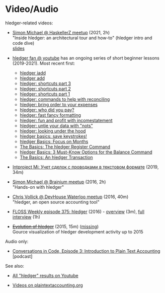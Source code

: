 # Video/Audio

hledger-related videos:

- [Simon Michael @ HaskellerZ meetup](https://www.youtube.com/watch?v=6PKmZSHxu0c) (2021, 2h) <!-- apr 29 --> \
  "Inside hledger: an architectural tour and how-to" (hledger intro and code dive) \
  [slides](https://rawcdn.githack.com/simonmichael/hledger/4013a81af8dd2804c73ecac18fb3e7e4745a4275/doc/haskellerz/haskellerz.slidy.html)

- [hledger fan @ youtube](https://www.youtube.com/channel/UCZLxXTjOqLzq4z5Jy0AyWSQ)
  has an ongoing series of short beginner lessons (2019-2021). Most recent first:
  - [hledger iadd](https://www.youtube.com/watch?v=ZuCT9EzryaI)
  - [hledger add](https://www.youtube.com/watch?v=oel7fBv1frI)
  - [hledger: shortcuts part 3](https://www.youtube.com/watch?v=_3pHNICDgHc)
  - [hledger: shortcuts part 2](https://www.youtube.com/watch?v=0d-28UIFhlo)
  - [hledger: shortcuts part 1](https://www.youtube.com/watch?v=ItnYCw8cgKc)
  - [hledger: commands to help with reconciling](https://www.youtube.com/watch?v=gt4hm8pfMHk)
  - [hledger: bring order to your expenses](https://www.youtube.com/watch?v=O7_--Jz0jeQ&t=2s)
  - [hledger: who did you pay?](https://www.youtube.com/watch?v=DrMoawQBKHE)
  - [hledger: fast fancy formatting](https://www.youtube.com/watch?v=Hb-hK8Lc67s)
  - [hledger: fun and profit with incomestatement](https://www.youtube.com/watch?v=U4An3AHtDkg)
  - [hledger: untie your data with "nots"](https://www.youtube.com/watch?v=nMt5VxZv-78)
  - [hledger: looking under the hood](https://www.youtube.com/watch?v=2Gw_9faB18c)
  - [hledger basics: save keystrokes!](https://www.youtube.com/watch?v=Kg8u819XH4Y)
  - [hledger Basics: Focus on Months](https://www.youtube.com/watch?v=U7XCbriMWGk)
  - [The Basics: The hledger Register Command](https://www.youtube.com/watch?v=C75nM7lQzJY)
  - [hledger Basics: 3 Must-Know Options for the Balance Command](https://www.youtube.com/watch?v=JZE5302SrtM)
  - [The Basics: An hledger Transaction](https://www.youtube.com/watch?v=SSz09ThShrs)
  
- [Intproject Mi: Учет сделок с проводками в текстовом формате](https://www.youtube.com/watch?v=1qrFjSVav2Q) (2019, 34m)

- [Simon Michael @ Brainium meetup](https://www.youtube.com/watch?v=H_CdGzLbc7A) (2016, 2h) <!-- sep 2 --> \
  "Hands-on with hledger"

- [Chris Vollick @ DevHouse Waterloo meetup](https://www.youtube.com/watch?v=-WahFvxhCRc&t=895s) (2016, 40m) <!-- apr 16 --> \
  "hledger, an open source accounting tool"

- [FLOSS Weekly episode 375: hledger](https://twit.tv/shows/floss-weekly/episodes/375) (2016) <!-- feb 16 --> -
  [overview](https://www.youtube.com/watch?v=qS2UcDV_lbs) (3m),
  [full interview](https://www.youtube.com/watch?v=Xjl-wVJcYpE) (1h)

- [<s>Evolution of hledger</s>](https://www.youtube.com/watch?v=dEADGr9dqow) (2015, 15m) <!-- jul 20 --> 
  ([missing](https://www.reddit.com/r/haskell/comments/cr4dkm/evolution_of_ghc_glasgow_haskell_compiler_video/ex3k02j/)) \
  Gource visualization of hledger development activity up to 2015

Audio only:

- [Conversations in Code, Episode 3: Introduction to Plain Text Accounting](https://www.reddit.com/r/plaintextaccounting/comments/ivrbdu/announcing_a_new_podcast_fossopensource_related/) <!-- 2020/9/19 --> [podcast]


See also:

- [All "hledger" results on Youtube](https://www.youtube.com/results?search_query=hledger)

- [Videos on plaintextaccounting.org](https://plaintextaccounting.org/#videos)
